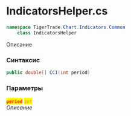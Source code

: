 
# IndicatorsHelper.cs
```csharp
namespace TigerTrade.Chart.Indicators.Common  
    class IndicatorsHelper
```

Описание

### Синтаксис
```csharp
public double[] CCI(int period)
```

### Параметры  
<mark style="color:red;">**`period`**</mark> <mark style="color:coral;">`int`</mark>  
 *Описание*  
  

                    
                    